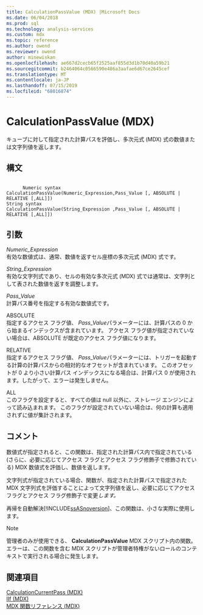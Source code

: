 ```yaml
---
title: CalculationPassValue (MDX) |Microsoft Docs
ms.date: 06/04/2018
ms.prod: sql
ms.technology: analysis-services
ms.custom: mdx
ms.topic: reference
ms.author: owend
ms.reviewer: owend
author: minewiskan
ms.openlocfilehash: ae667d2cecb65f2525aaf855d3d1b70d40a59b21
ms.sourcegitcommit: b2464064c0566590e486a3aafae6d67ce2645cef
ms.translationtype: MT
ms.contentlocale: ja-JP
ms.lasthandoff: 07/15/2019
ms.locfileid: "68016874"
---
```

# <a name="calculationpassvalue-mdx"></a>CalculationPassValue (MDX)


  キューブに対して指定された計算パスを評価し、多次元式 (MDX) 式の数値または文字列値を返します。  
  
## <a name="syntax"></a>構文  
  
```  
  
      Numeric syntax  
CalculationPassValue(Numeric_Expression,Pass_Value [, ABSOLUTE | RELATIVE [,ALL]])  
String syntax  
CalculationPassValue(String_Expression ,Pass_Value [, ABSOLUTE | RELATIVE [,ALL]])  
```  
  
## <a name="arguments"></a>引数  
 *Numeric_Expression*  
 有効な数値式は、通常、数値を返すセル座標の多次元式 (MDX) 式です。  
  
 *String_Expression*  
 有効な文字列式であり、セルの有効な多次元式 (MDX) 式では通常は、文字列として表された数値を返すを調整します。  
  
 *Pass_Value*  
 計算パス番号を指定する有効な数値式です。  
  
 ABSOLUTE  
 指定するアクセス フラグ値、 *Pass_Value*パラメーターには、計算パスの 0 から始まるインデックスが含まれています。 アクセス フラグ値が指定されていない場合は、ABSOLUTE が既定のアクセス フラグ値になります。  
  
 RELATIVE  
 指定するアクセス フラグ値、 *Pass_Value*パラメーターには、トリガーを起動する計算の計算パスからの相対的なオフセットが含まれています。 このオフセットが 0 より小さい計算パス インデックスになる場合は、計算パス 0 が使用されます。したがって、エラーは発生しません。  
  
 ALL  
 このフラグを設定すると、すべての値は null 以外に、ストレージ エンジンによって読み込まれます。 このフラグが設定されていない場合は、何の計算も適用されずに値が集計されます。  
  
## <a name="remarks"></a>コメント  
 数値式が指定されると、この関数は、指定された計算パス内で指定されている (さらに、必要に応じてアクセス フラグとアクセス フラグ修飾子で修飾されている) MDX 数値式を評価し、数値を返します。  
  
 文字列式が指定されている場合、関数が、指定された計算パスで指定された MDX 文字列式を評価することによって文字列値を返し、必要に応じてアクセス フラグとアクセス フラグ修飾子で変更*します。*  
  
 再帰を自動解決[!INCLUDE[ssASnoversion](../includes/ssasnoversion-md.md)]、この関数は、小さな実際に使用します。  
  
> [!NOTE]  
>  管理者のみが使用できる、 **CalculationPassValue** MDX スクリプト内の関数。 エラーは、この関数を含む MDX スクリプトが管理者特権がないロールのコンテキストで実行される場合に発生します。  
  
## <a name="see-also"></a>関連項目  
 [CalculationCurrentPass (MDX)](../mdx/calculationcurrentpass-mdx.md)   
 [IIf &#40;MDX&#41;](../mdx/iif-mdx.md)   
 [MDX 関数リファレンス &#40;MDX&#41;](../mdx/mdx-function-reference-mdx.md)  
  
  
